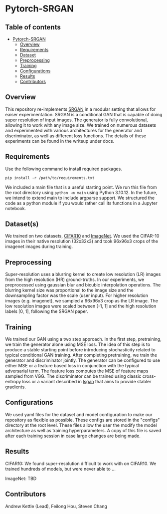 # Pytorch-SRGAN

## Table of contents
- [Pytorch-SRGAN](#Pytorch-SRGAN)
  - [Overview](#Overview)
  - [Requirements](#Requirements)
  - [Dataset](#Dataset)
  - [Preprocessing](#Preprocessing)
  - [Training](#Training)
  - [Configurations](#Configurations)
  - [Results](#Results)
  - [Contributors](#Contributors)

## Overview
This repository re-implements [SRGAN](https://arxiv.org/abs/1609.04802v5) in a modular setting that allows for eaiser experimentation. SRGAN is a conditional GAN that is capable of doing super resolution of input images. The generator is fully convolutional, allowing it to work with any image size. We trained on numerous datasets and experimented with various architectures for the generator and discriminator, as well as different loss functions. 
The details of these experiments can be found in the writeup under docs. 

## Requirements
Use the following command to install required packages.
```
pip install -r /path/to/requirements.txt
```
We included a main file that is a useful starting point. We run this file from the root directory using `python -m main` using Python 3.10.12. In the future, we intend to extend main to include argparse support. We structured the code as a python module if you would rather call its functions in a Jupyter notebook.

## Dataset(s)
We trained on two datasets, [CIFAR10](https://www.cs.toronto.edu/~kriz/cifar.html) and [ImageNet](https://image-net.org/download.php). We used the CIFAR-10 images in their native resolution (32x32x3) and took 96x96x3 crops of the imagenet images during training.

## Preprocessing
Super-resolution uses a blurring kernel to create low resolution (LR) images from the high resolution (HR) ground-truths. In our experiments, we preprocessed using gaussian blur and bicubic interpolation operations. The blurring kernel size was proportional to the image size and the downsampling factor was the scale (user input). For higher resolution images (e.g. imagenet), we sampled a 96x96x3 crop as the LR image. The low resolution images were scaled between [-1, 1] and the high resolution labels [0, 1], following the SRGAN paper. 

## Training
We trained our GAN using a two step approach. In the first step, pretraining, we train the generator alone using MSE loss. The idea of this step is to produce a stable starting point before introducing stochasticity related to typical conditional GAN training. After completing pretraining, we train the generator and discriminator jointly. The generator can be configured to use either MSE or a feature based loss in conjunction with the typical adversarial term. The feature loss computes the MSE of feature maps sampled from VGG. The discriminator can be trained using classic cross-entropy loss or a variant described in [lsgan](https://arxiv.org/pdf/1506.05751) that aims to provide stabler gradients. 

## Configurations
We used yaml files for the dataset and model configuration to make our repository as flexible as possible. These configs are stored in the "configs" directory at the root level. These files allow the user the modify the model architecture as well as training hyperparameters. A copy of this file is saved after each training session in case large changes are being made. 

## Results
CIFAR10:
We found super-resolution difficult to work with on CIFAR10. We trained hundreds of models, but were never able to ...

ImageNet: TBD

## Contributors
Andrew Kettle (Lead), Feilong Hou, Steven Chang
